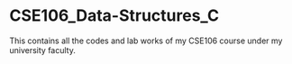 # CSE106_Data-Structures_C
This contains all the codes and lab works of my CSE106 course under my university faculty.
